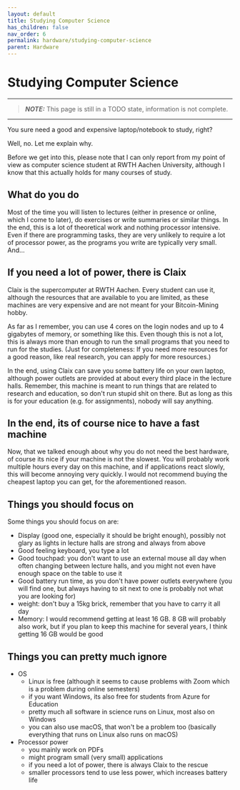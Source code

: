 ```yaml
---
layout: default
title: Studying Computer Science
has_children: false
nav_order: 6
permalink: hardware/studying-computer-science
parent: Hardware
---
```


# Studying Computer Science

---
> **_NOTE:_**  This page is still in a TODO state, information is not complete.
---

You sure need a good and expensive laptop/notebook to study, right?

Well, no.
Let me explain why.

Before we get into this, please note that I can only report from my point of view as computer science student at RWTH Aachen University, although I know that this actually holds for many courses of study.

## What do you do

Most of the time you will listen to lectures (either in presence or online, which I come to later), do exercises or write summaries or similar things.
In the end, this is a lot of theoretical work and nothing processor intensive.
Even if there are programming tasks, they are very unlikely to require a lot of processor power, as the programs you write are typically very small.
And...

## If you need a lot of power, there is Claix

Claix is the supercomputer at RWTH Aachen.
Every student can use it, although the resources that are available to you are limited, as these machines are very expensive and are not meant for your Bitcoin-Mining hobby.

As far as I remember, you can use 4 cores on the login nodes and up to 4 gigabytes of memory, or something like this.
Even though this is not a lot, this is always more than enough to run the small programs that you need to run for the studies.
(Just for completeness: If you need more resources for a good reason, like real research, you can apply for more resources.)

In the end, using Claix can save you some battery life on your own laptop, although power outlets are provided at about every third place in the lecture halls.
Remember, this machine is meant to run things that are related to research and education, so don't run stupid shit on there.
But as long as this is for your education (e.g. for assignments), nobody will say anything.

## In the end, its of course nice to have a fast machine

Now, that we talked enough about why you do not need the best hardware, of course its nice if your machine is not the slowest.
You will probably work multiple hours every day on this machine, and if applications react slowly, this will become annoying very quickly.
I would not recommend buying the cheapest laptop you can get, for the aforementioned reason.

## Things you should focus on

Some things you should focus on are:

- Display (good one, especially it should be bright enough), possibly not glary as lights in lecture halls are strong and always from above
- Good feeling keyboard, you type a lot
- Good touchpad: you don't want to use an external mouse all day when often changing between lecture halls, and you might not even have enough space on the table to use it
- Good battery run time, as you don't have power outlets everywhere (you will find one, but always having to sit next to one is probably not what you are looking for)
- weight: don't buy a 15kg brick, remember that you have to carry it all day
- Memory: I would recommend getting at least 16 GB. 8 GB will probably also work, but if you plan to keep this machine for several years, I think getting 16 GB would be good

## Things you can pretty much ignore

- OS
  - Linux is free (although it seems to cause problems with Zoom which is a problem during online semesters)
  - if you want Windows, its also free for students from Azure for Education
  - pretty much all software in science runs on Linux, most also on Windows
  - you can also use macOS, that won't be a problem too (basically everything that runs on Linux also runs on macOS)
- Processor power
  - you mainly work on PDFs
  - might program small (very small) applications
  - if you need a lot of power, there is always Claix to the rescue
  - smaller processors tend to use less power, which increases battery life
